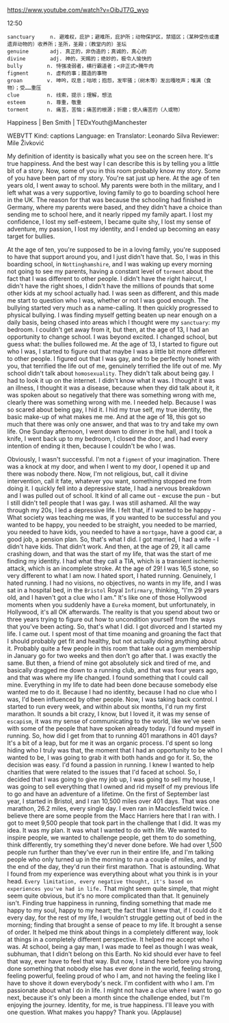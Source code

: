 https://www.youtube.com/watch?v=OibJT7G_wyo 

12:50

```
sanctuary     n. 避难权，庇护；避难所，庇护所；动物保护区，禁猎区；（某种受伤或遭遗弃动物的）收养所；圣所，圣殿；（教堂内的）圣坛
genuine       adj. 真正的，非伪造的；真诚的，真心的
divine        adj. 神的，天赐的；绝妙的，极令人愉快的
bully        n. 恃强凌弱者，横行霸道者；<非正式>腌牛肉
figment      n. 虚构的事；臆造的事物
groan        v. 呻吟，叹息；咕哝；抱怨，发牢骚；（树木等）发出嘎吱声；堆满（食物）；受……重压
clue         n. 线索，提示；理解，想法
esteem       n. 尊重，敬重
torment      n. 痛苦，苦恼；痛苦的根源；折磨；使人痛苦的（人或物）
```

Happiness | Ben Smith | TEDxYouth@Manchester 

WEBVTT Kind: captions Language: en Translator: Leonardo Silva Reviewer: Mile Živković 

My definition of identity is basically what you see on the screen here. It's true happiness. And the best way I can describe this is by telling you a little bit of a story. Now, some of you in this room probably know my story. Some of you have been part of my story. You're sat just up here. At the age of ten years old, I went away to school. My parents were both in the military, and I left what was a very supportive, loving family to go to boarding school here in the UK. The reason for that was because the schooling had finished in Germany, where my parents were based, and they didn't have a choice than sending me to school here, and it nearly ripped my family apart. I lost my confidence, I lost my self-esteem, I became quite shy, I lost my sense of adventure, my passion, I lost my identity, and I ended up becoming an easy target for bullies. 

At the age of ten, you're supposed to be in a loving family, you're supposed to have that support around you, and I just didn't have that. So, I was in this boarding school, in `Nottinghamshire`, and I was waking up every morning not going to see my parents, having a constant level of `torment` about the fact that I was different to other people. I didn't have the right haircut, I didn't have the right shoes, I didn't have the millions of pounds that some other kids at my school actually had. I was seen as different, and this made me start to question who I was, whether or not I was good enough. The bullying started very much as a name-calling. It then quickly progressed to physical bullying. I was finding myself getting beaten up near enough on a daily basis, being chased into areas which I thought were my `sanctuary`: my bedroom. I couldn't get away from it, but then, at the age of 13, I had an opportunity to change school. I was beyond excited. I changed school, but guess what: the bullies followed me. At the age of 13, I started to figure out who I was, I started to figure out that maybe I was a little bit more different to other people. I figured out that I was gay, and to be perfectly honest with you, that terrified the life out of me, genuinely terrified the life out of me. My school didn't talk about `homosexuality`. They didn't talk about being gay. I had to look it up on the internet. I didn't know what it was. I thought it was an illness, I thought it was a disease, because when they did talk about it, it was spoken about so negatively that there was something wrong with me, clearly there was something wrong with me. I needed help. Because I was so scared about being gay, I hid it. I hid my true self, my true identity, the basic make-up of what makes me me. And at the age of 18, this got so much that there was only one answer, and that was to try and take my own life. One Sunday afternoon, I went down to dinner in the hall, and I took a knife, I went back up to my bedroom, I closed the door, and I had every intention of ending it then, because I couldn't be who I was. 

Obviously, I wasn't successful. I'm not a `figment` of your imagination. There was a knock at my door, and when I went to my door, I opened it up and there was nobody there. Now, I'm not religious, but, call it divine intervention, call it fate, whatever you want, something stopped me from doing it. I quickly fell into a depressive state, I had a nervous breakdown and I was pulled out of school. It kind of all came out - excuse the pun - but I still didn't tell people that I was gay. I was still ashamed. All the way through my 20s, I led a depressive life. I felt that, if I wanted to be happy - What society was teaching me was, if you wanted to be successful and you wanted to be happy, you needed to be straight, you needed to be married, you needed to have kids, you needed to have a `mortgage`, have a good car, a good job, a pension plan. So, that's what I did. I got married, I had a wife - I didn't have kids. That didn't work. And then, at the age of 29, it all came crashing down, and that was the start of my life, that was the start of me finding my identity. I had what they call a TIA, which is a transient ischemic attack, which is an incomplete stroke. At the age of 29! I was 16,5 stone, so very different to what I am now. I hated sport, I hated running. Genuinely, I hated running. I had no visions, no objectives, no wants in my life, and I was sat in a hospital bed, in the `Bristol` Royal `Infirmary`, thinking, "I'm 29 years old, and I haven't got a clue who I am." It's like one of those Hollywood moments when you suddenly have a `Eureka` moment, but unfortunately, in Hollywood, it's all OK afterwards. The reality is that you spend about two or three years trying to figure out how to uncondition yourself from the ways that you've been acting. So, that's what I did. I got divorced and I started my life. I came out. I spent most of that time moaning and groaning the fact that I should probably get fit and healthy, but not actually doing anything about it. Probably quite a few people in this room that take out a gym membership in January go for two weeks and then don't go after that. I was exactly the same. But then, a friend of mine got absolutely sick and tired of me, and basically dragged me down to a running club, and that was four years ago, and that was where my life changed. I found something that I could call mine. Everything in my life to date had been done because somebody else wanted me to do it. Because I had no identity, because I had no clue who I was, I'd been influenced by other people. Now, I was taking back control. I started to run every week, and within about six months, I'd run my first marathon. It sounds a bit crazy, I know, but I loved it, it was my sense of `escapism`, it was my sense of communicating to the world, like we've seen with some of the people that have spoken already today. I'd found myself in running. So, how did I get from that to running 401 marathons in 401 days? It's a bit of a leap, but for me it was an organic process. I'd spent so long hiding who I truly was that, the moment that I had an opportunity to be who I wanted to be, I was going to grab it with both hands and go for it. So, the decision was easy. I'd found a passion in running. I knew I wanted to help charities that were related to the issues that I'd faced at school. So, I decided that I was going to give my job up, I was going to sell my house, I was going to sell everything that I owned and rid myself of my previous life to go and have an adventure of a lifetime. On the first of September last year, I started in Bristol, and I ran 10,500 miles over 401 days. That was one marathon, 26.2 miles, every single day. I even ran in Macclesfield twice. I believe there are some people from the Macc Harriers here that I ran with. I got to meet 9,500 people that took part in the challenge that I did. It was my idea. It was my plan. It was what I wanted to do with life. We wanted to inspire people, we wanted to challenge people, get them to do something, think differently, try something they'd never done before. We had over 1,500 people run further than they've ever run in their entire life, and I'm talking people who only turned up in the morning to run a couple of miles, and by the end of the day, they'd run their first marathon. That is astounding. What I found from my experience was everything about what you think is in your head. `Every limitation, every negative thought, it's based on experiences you've had in life.` That might seem quite simple, that might seem quite obvious, but it's no more complicated than that. It genuinely isn't. Finding true happiness in running, finding something that made me happy to my soul, happy to my heart; the fact that I knew that, if I could do it every day, for the rest of my life, I wouldn't struggle getting out of bed in the morning; finding that brought a sense of peace to my life. It brought a sense of order. It helped me think about things in a completely different way, look at things in a completely different perspective. It helped me accept who I was. At school, being a gay man, I was made to feel as though I was weak, subhuman, that I didn't belong on this Earth. No kid should ever have to feel that way, ever have to feel that way. But now, I stand here before you having done something that nobody else has ever done in the world, feeling strong, feeling powerful, feeling proud of who I am, and not having the feeling like I have to shove it down everybody's neck. I'm confident with who I am. I'm passionate about what I do in life. I might not have a clue where I want to go next, because it's only been a month since the challenge ended, but I'm enjoying the journey. Identity, for me, is true happiness. I'll leave you with one question. What makes you happy? Thank you. (Applause) 